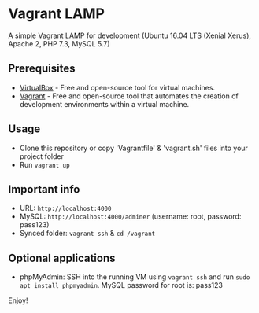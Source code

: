 Vagrant LAMP
============
A simple Vagrant LAMP for development (Ubuntu 16.04 LTS (Xenial Xerus), Apache 2, PHP 7.3, MySQL 5.7)

Prerequisites
-------------
- [VirtualBox](https://www.virtualbox.org/) - Free  and open-source tool for virtual machines.
- [Vagrant](https://www.vagrantup.com/) - Free and open-source tool that automates the creation of development environments within a virtual machine.

Usage
-----
- Clone this repository or copy 'Vagrantfile' & 'vagrant.sh' files into your project folder
- Run `vagrant up`

Important info
--------------
- URL: `http://localhost:4000`
- MySQL: `http://localhost:4000/adminer` (username: root, password: pass123)
- Synced folder: `vagrant ssh` & `cd /vagrant`

Optional applications
---------------------
- phpMyAdmin: SSH into the running VM using `vagrant ssh` and run `sudo apt install phpmyadmin`. MySQL password for root is: pass123

Enjoy!
